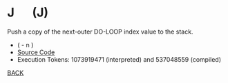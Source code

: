 # J &emsp; (J)
Push a copy of the next-outer DO-LOOP index value to the stack.
* ( - n )
* [Source Code](../words/core/J.cs)
* Execution Tokens: 1073919471 (interpreted) and 537048559 (compiled)


[BACK](builtins.md#J)

